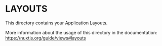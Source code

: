 # LAYOUTS

This directory contains your Application Layouts.

More information about the usage of this directory in the documentation:
https://nuxtjs.org/guide/views#layouts
